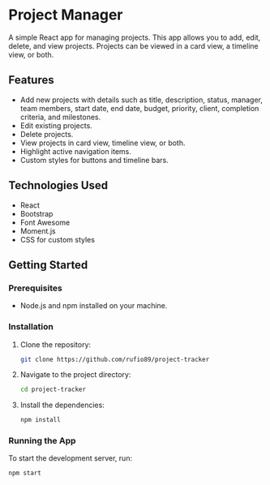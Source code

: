 # Project Manager

A simple React app for managing projects. This app allows you to add, edit, delete, and view projects. Projects can be viewed in a card view, a timeline view, or both.

## Features

- Add new projects with details such as title, description, status, manager, team members, start date, end date, budget, priority, client, completion criteria, and milestones.
- Edit existing projects.
- Delete projects.
- View projects in card view, timeline view, or both.
- Highlight active navigation items.
- Custom styles for buttons and timeline bars.

## Technologies Used

- React
- Bootstrap
- Font Awesome
- Moment.js
- CSS for custom styles

## Getting Started

### Prerequisites

- Node.js and npm installed on your machine.

### Installation

1. Clone the repository:
    ```bash
    git clone https://github.com/rufio89/project-tracker
    ```
2. Navigate to the project directory:
    ```bash
    cd project-tracker
    ```
3. Install the dependencies:
    ```bash
    npm install
    ```

### Running the App

To start the development server, run:
```bash
npm start
